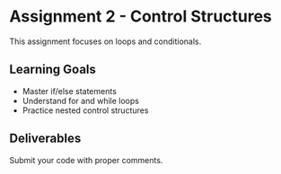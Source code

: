 # Assignment 2 - Control Structures

This assignment focuses on loops and conditionals.

## Learning Goals

- Master if/else statements
- Understand for and while loops
- Practice nested control structures

## Deliverables

Submit your code with proper comments.
